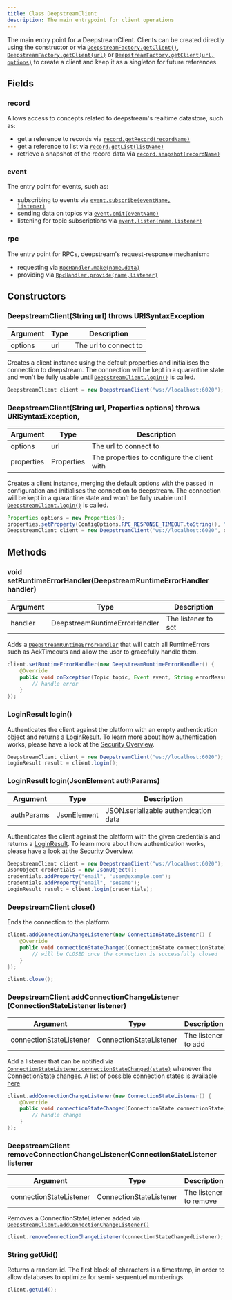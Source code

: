 ```yaml
---
title: Class DeepstreamClient
description: The main entrypoint for client operations
---
```


The main entry point for a DeepstreamClient. Clients can be created directly using the constructor or via <a href="./DeepstreamFactory#getClient()"><code>DeepstreamFactory.getClient()</code></a>, <a href="./DeepstreamFactory#getClient(url)"><code>DeepstreamFactory.getClient(url)</code></a> or
<a href="./DeepstreamFactory#getClient(url,options)"><code>DeepstreamFactory.getClient(url, options)</code></a> to create a client and keep it as a singleton for future references.

## Fields

### record

Allows access to concepts related to deepstream's realtime datastore, such as:
- get a reference to records via <a href="./RecordHandler#getRecord(recordName)"><code>record.getRecord(recordName)</code></a>
- get a reference to list via <a href="./RecordHandler#getList(listName)"><code>record.getList(listName)</code></a>
- retrieve a snapshot of the record data via <a href="./RecordHandler#snapshot(recordName)"><code>record.snapshot(recordName)</code></a>

### event

The entry point for events, such as:
- subscribing to events via <a href="./EventHandler#subscribe(eventName,listener)"><code>event.subscribe(eventName, listener)</code></a>
- sending data on topics via <a href="./EventHandler#emit(eventName)"><code>event.emit(eventName)</code></a>
- listening for topic subscriptions via <a href="./EventHandler#listen(name,listener)"><code>event.listen(name,listener)</code></a>

### rpc

The entry point for RPCs, deepstream's request-response mechanism:
- requesting via <a href="./RpcHandler#make(name,data)"><code>RpcHandler.make(name,data)</code></a>
- providing via <a href="./RpcHandler#provide(name,listener)"><code>RpcHandler.provide(name,listener)</code></a>

## Constructors

### DeepstreamClient(String url) throws URISyntaxException

|Argument|Type|Description|
|---|---|---|
|options|url|The url to connect to|

Creates a client instance using the default properties and initialises the connection to deepstream. The connection will be kept in a quarantine state and won't be fully usable until <a href="#login()"><code>DeepstreamClient.login()</code></a> is called.

```java
DeepstreamClient client = new DeepstreamClient("ws://localhost:6020");
```
<div></div>

### DeepstreamClient(String url, Properties options) throws URISyntaxException,   

|Argument|Type|Description|
|---|---|---|
|options|url|The url to connect to|
|properties|Properties|The properties to configure the client with|


Creates a client instance, merging the default options with the passed in configuration and initialises the connection to deepstream. The connection will be kept in a quarantine state and won't be fully usable until <a href="#login()"><code>DeepstreamClient.login()</code></a> is called.

```java
Properties options = new Properties();
properties.setProperty(ConfigOptions.RPC_RESPONSE_TIMEOUT.toString(), "10");
DeepstreamClient client = new DeepstreamClient("ws://localhost:6020", options);
```

## Methods

### void setRuntimeErrorHandler(DeepstreamRuntimeErrorHandler handler)

|Argument|Type|Description|
|---|---|---|
|handler|DeepstreamRuntimeErrorHandler|The listener to set|

Adds a <a href="./DeepstreamRuntimeErrorHandler" title="interface in io.deepstream"><code>DeepstreamRuntimeErrorHandler</code></a> that will catch all RuntimeErrors such as AckTimeouts and allow the user to gracefully handle them.

```java
client.setRuntimeErrorHandler(new DeepstreamRuntimeErrorHandler() {
    @Override
    public void onException(Topic topic, Event event, String errorMessage) {
        // handle error
    }
});
```

### LoginResult login()

Authenticates the client against the platform with an empty authentication object and returns a <a href="./LoginResult">LoginResult</a>. To learn more about how authentication works, please have a look at the [Security Overview](/tutorials/guides/security-overview/).

```java
DeepstreamClient client = new DeepstreamClient("ws://localhost:6020");
LoginResult result = client.login();
```
<div></div>

### LoginResult login(JsonElement authParams)

|Argument|Type|Description|
|---|---|---|
|authParams|JsonElement|JSON.serializable authentication data|

Authenticates the client against the platform with the given credentials and returns a <a href="./LoginResult">LoginResult</a>. To learn more about how authentication works, please have a look at the [Security Overview](/tutorials/guides/security-overview/).

```java
DeepstreamClient client = new DeepstreamClient("ws://localhost:6020");
JsonObject credentials = new JsonObject();
credentials.addProperty("email", "user@example.com");
credentials.addProperty("email", "sesame");
LoginResult result = client.login(credentials);
```
<div></div>

### DeepstreamClient close()

Ends the connection to the platform.

```java
client.addConnectionChangeListener(new ConnectionStateListener() {
    @Override
    public void connectionStateChanged(ConnectionState connectionState) {
        // will be CLOSED once the connection is successfully closed
    }
});

client.close();
```
<div></div>

### DeepstreamClient addConnectionChangeListener (ConnectionStateListener listener)

|Argument|Type|Description|
|---|---|---|
|connectionStateListener|ConnectionStateListener|The listener to add|

Add a listener that can be notified via <a href="./ConnectionStateListener#connectionStateChanged(state)" title="interface in io.deepstream"><code>ConnectionStateListener.connectionStateChanged(state)</code></a> whenever the ConnectionState changes. A list of possible connection states is available [here](/docs/general/connectivity/#connection-states)

```java
client.addConnectionChangeListener(new ConnectionStateListener() {
    @Override
    public void connectionStateChanged(ConnectionState connectionState) {
        // handle change
    }
});
```
<div></div>

### DeepstreamClient removeConnectionChangeListener(ConnectionStateListener listener

|Argument|Type|Description|
|---|---|---|
|connectionStateListener|ConnectionStateListener|The listener to remove|

Removes a ConnectionStateListener added via <a href="#addConnectionChangeListener(listener)"><code>DeepstreamClient.addConnectionChangeListener()</code></a>

```java
client.removeConnectionChangeListener(connectionStateChangedListener);
```

### String getUid()

Returns a random id. The first block of characters is a timestamp, in order to allow databases to optimize for semi- sequentuel numberings.

```java
client.getUid();
```

